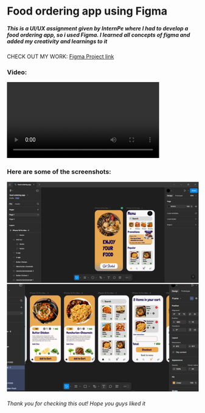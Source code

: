 <h1>Food ordering app using Figma</h1>
<h5>This is a UI/UX assignment  given by InternPe where I had to develop a food ordering app, so i used Figma. I learned all concepts of figma and added
my creativity and learnings to it</h5>

CHECK OUT MY WORK:
<a href="https://www.figma.com/design/ZzjNSzeLvi2d8AVLPfinO3/food-ordering-app?node-id=1-2&t=em3CtR2JPU9rSRVO-1">Figma Project link</a>
<h3>Video:</h3>
<video src="food ordering app - Page 1 - Figma 2025-02-02 19-41-33.mp4" controls height=200px loop>Figma</video>
<h3>Here are some of the screenshots:</h3>
<img src="figma1.png">
<img src="figma2.png">
<h6>Thank you for checking this out! Hope you guys liked it</h6>
